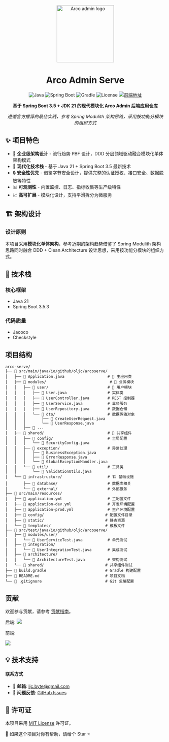 <div align="center">

<a href="https://github.com/oljc/arco-admin">
  <img width="180" src="https://github.com/user-attachments/assets/09c91ec6-1de8-400e-878c-e1066667ff08" alt="Arco admin logo">
</a>

 # Arco Admin Serve 

![Java](https://img.shields.io/badge/Java-21-orange?style=plastic&logo=openjdk)
![Spring Boot](https://img.shields.io/badge/Spring%20Boot-3.5.3-brightgreen?style=plastic&logo=springboot)
![Gradle](https://img.shields.io/badge/Gradle-8.0+-blue?style=plastic&logo=gradle)
![License](https://img.shields.io/badge/License-MIT-4080FF?style=plastic)
[![前端地址](https://img.shields.io/badge/前端地址-Arco%20Admin-brightgreen?style=plastic&logo=github)](https://github.com/oljc/arco-admin)

**基于 Spring Boot 3.5 + JDK 21 的现代模块化 Arco Admin 后端应用仓库**

*遵循官方推荐的最佳实践，参考 Spring Modulith 架构思路，采用按功能分模块的组织方式*

</div>

## ✨ 项目特色

- 🎯 **企业级架构设计** - 流行趋势 PBF 设计，DDD 分层领域驱动融合模块化单体架构模式
- 🚀 **现代化技术栈** - 基于 Java 21 + Spring Boot 3.5 最新技术
- 🔒 **安全性优先** - 借鉴字节安全设计，提供完整的认证授权、接口安全、数据脱敏等特性
- 📊 **可观测性** - 内置监控、日志、指标收集等生产级特性
- 📈 **高可扩展** - 模块化设计，支持平滑拆分为微服务

## 🏗️ 架构设计

### 设计原则

本项目采用**模块化单体架构**，参考近期的架构趋势借鉴了 Spring Modulith 架构思路同时融合 DDD + Clean Architecture 设计思想，采用按功能分模块的组织方式。


## 🚀 技术栈

### 核心框架
- Java 21
- Spring Boot 3.5.3

### 代码质量
- Jacoco
- Checkstyle

## 项目结构

```
arco-serve/
├── 📁 src/main/java/io/github/oljc/arcoserve/
│   ├── 📄 Application.java                   # 🚀 主应用类
│   ├── 📁 modules/                            # 🎯 业务模块
│   │   ├── 📁 user/                          # 👤 用户模块
│   │   │   ├── 📄 User.java                  # 实体类
│   │   │   ├── 📄 UserController.java        # REST 控制器
│   │   │   ├── 📄 UserService.java           # 业务服务
│   │   │   ├── 📄 UserRepository.java        # 数据仓储
│   │   │   └── 📁 dto/                       # 数据传输对象
│   │   │       ├── 📄 CreateUserRequest.java
│   │   │       └── 📄 UserResponse.java
│   │   ├── 📁 ...                   
│   ├── 📁 shared/                            # 🔗 共享组件
│   │   ├── 📁 config/                        # 全局配置
│   │   │   └── 📄 SecurityConfig.java
│   │   ├── 📁 exception/                     # 异常处理
│   │   │   ├── 📄 BusinessException.java
│   │   │   ├── 📄 ErrorResponse.java
│   │   │   └── 📄 GlobalExceptionHandler.java
│   │   └── 📁 util/                          # 工具类
│   │       └── 📄 ValidationUtils.java
│   └── 📁 infrastructure/                    # 🏗️ 基础设施
│       ├── 📁 database/                      # 数据库相关
│       └── 📁 external/                      # 外部服务
├── 📁 src/main/resources/
│   ├── 📄 application.yml                    # 主配置文件
│   ├── 📄 application-dev.yml                # 开发环境配置
│   ├── 📄 application-prod.yml               # 生产环境配置
│   ├── 📁 config/                           # 配置文件目录
│   ├── 📁 static/                           # 静态资源
│   └── 📁 templates/                        # 模板文件
├── 📁 src/test/java/io/github/oljc/arcoserve/
│   ├── 📁 modules/user/
│   │   └── 📄 UserServiceTest.java           # 单元测试
│   ├── 📁 integration/
│   │   └── 📄 UserIntegrationTest.java       # 集成测试
│   ├── 📁 architecture/
│   │   └── 📄 ArchitectureTest.java          # 架构测试
│   └── 📁 shared/                           # 共享组件测试
├── 📄 build.gradle                          # Gradle 构建配置
├── 📄 README.md                             # 项目文档
└── 📄 .gitignore                            # Git 忽略配置
```

## 贡献

欢迎参与贡献，请参考 [贡献指南](CONTRIBUTING.md)。

后端:
<a href="https://github.com/oljc/arco-serve/graphs/contributors"><img src="https://contrib.rocks/image?repo=oljc/arco-serve" />
</a><br/>

前端:

<a href="https://github.com/oljc/arco-admin/graphs/contributors"><img src="https://contrib.rocks/image?repo=oljc/arco-admin" />
</a><br/>

## 💡 技术支持

#### 联系方式
- 📧 **邮箱**: ljc.byte@gmail.com
- 🐛 **问题反馈**: [GitHub Issues](https://github.com/oljc/arco-serve/issues)

## 📄 许可证

本项目采用 [MIT License](LICENSE) 许可证。

🌟 如果这个项目对你有帮助，请给个 Star ⭐
